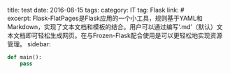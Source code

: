 title: test
date: 2016-08-15 
tags: 
    category: IT
    tag: Flask
    link: #        
excerpt: Flask-FlatPages是Flask应用的一个小工具，规则基于YAML和Markdown，实现了文本文档和模板的结合。用户可以通过编写‘.md’（默认）文本文档即可轻松生成网页。在与Frozen-Flask配合使用是可以更轻松地实现资源管理。
sidebar: 



```python
def main():
	pass
```
